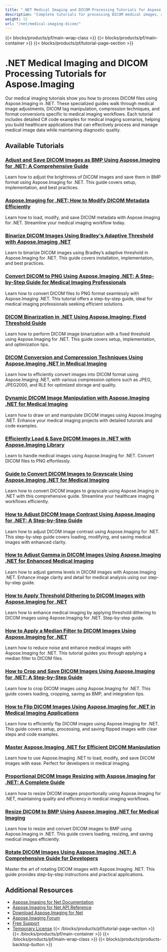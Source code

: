 ```yaml
---
title: ".NET Medical Imaging and DICOM Processing Tutorials for Aspose.Imaging"
description: "Complete tutorials for processing DICOM medical images, adjustments, and specialized medical imaging operations with Aspose.Imaging for .NET."
weight: 12
url: "/net/medical-imaging-dicom/"
---
```

{{< blocks/products/pf/main-wrap-class >}}
{{< blocks/products/pf/main-container >}}
{{< blocks/products/pf/tutorial-page-section >}}
# .NET Medical Imaging and DICOM Processing Tutorials for Aspose.Imaging

Our medical imaging tutorials show you how to process DICOM files using Aspose.Imaging in .NET. These specialized guides walk through medical image adjustments, DICOM tag manipulation, compression techniques, and format conversions specific to medical imaging workflows. Each tutorial includes detailed C# code examples for medical imaging scenarios, helping you build healthcare applications that can effectively process and manage medical image data while maintaining diagnostic quality.

## Available Tutorials

### [Adjust and Save DICOM Images as BMP Using Aspose.Imaging for .NET&#58; A Comprehensive Guide](./adjust-dicom-brightness-save-as-bmp-aspose-imaging-net/)
Learn how to adjust the brightness of DICOM images and save them in BMP format using Aspose.Imaging for .NET. This guide covers setup, implementation, and best practices.

### [Aspose.Imaging for .NET&#58; How to Modify DICOM Metadata Efficiently](./aspose-imaging-dotnet-modify-dicom-metadata/)
Learn how to load, modify, and save DICOM metadata with Aspose.Imaging for .NET. Streamline your medical imaging workflow today.

### [Binarize DICOM Images Using Bradley's Adaptive Threshold with Aspose.Imaging .NET](./dicom-binarization-bradleys-adaptive-threshold-aspose-imaging-net/)
Learn to binarize DICOM images using Bradley’s adaptive threshold in Aspose.Imaging for .NET. This guide covers installation, implementation, and best practices.

### [Convert DICOM to PNG Using Aspose.Imaging .NET&#58; A Step-by-Step Guide for Medical Imaging Professionals](./convert-dicom-to-png-aspose-imaging-net-tutorial/)
Learn how to convert DICOM files to PNG format seamlessly with Aspose.Imaging .NET. This tutorial offers a step-by-step guide, ideal for medical imaging professionals seeking efficient solutions.

### [DICOM Binarization in .NET Using Aspose.Imaging&#58; Fixed Threshold Guide](./dicom-binarization-fixed-threshold-aspose-imaging-dotnet/)
Learn how to perform DICOM image binarization with a fixed threshold using Aspose.Imaging for .NET. This guide covers setup, implementation, and optimization tips.

### [DICOM Conversion and Compression Techniques Using Aspose.Imaging .NET in Medical Imaging](./dicom-conversion-compression-aspose-imaging-dotnet/)
Learn how to efficiently convert images into DICOM format using Aspose.Imaging .NET, with various compression options such as JPEG, JPEG2000, and RLE for optimized storage and quality.

### [Dynamic DICOM Image Manipulation with Aspose.Imaging .NET for Medical Imaging](./dynamic-dicom-image-manipulation-aspose-imaging-net/)
Learn how to draw on and manipulate DICOM images using Aspose.Imaging .NET. Enhance your medical imaging projects with detailed tutorials and code examples.

### [Efficiently Load & Save DICOM Images in .NET with Aspose.Imaging Library](./load-save-dicom-images-aspose-imaging-net/)
Learn to handle medical images using Aspose.Imaging for .NET. Convert DICOM files to PNG effortlessly.

### [Guide to Convert DICOM Images to Grayscale Using Aspose.Imaging .NET for Medical Imaging](./convert-dicom-images-to-grayscale-using-aspose-imaging-net/)
Learn how to convert DICOM images to grayscale using Aspose.Imaging in .NET with this comprehensive guide. Streamline your healthcare imaging workflows efficiently.

### [How to Adjust DICOM Image Contrast Using Aspose.Imaging for .NET&#58; A Step-by-Step Guide](./adjust-dicom-image-contrast-aspose-imaging-net/)
Learn how to adjust DICOM image contrast using Aspose.Imaging for .NET. This step-by-step guide covers loading, modifying, and saving medical images with enhanced clarity.

### [How to Adjust Gamma in DICOM Images Using Aspose.Imaging .NET for Enhanced Medical Imaging](./adjust-gamma-dicom-aspose-imaging-dotnet/)
Learn how to adjust gamma levels in DICOM images with Aspose.Imaging .NET. Enhance image clarity and detail for medical analysis using our step-by-step guide.

### [How to Apply Threshold Dithering to DICOM Images with Aspose.Imaging for .NET](./apply-threshold-dithering-dicom-images-aspose-imaging-net/)
Learn how to enhance medical imaging by applying threshold dithering to DICOM images using Aspose.Imaging for .NET. Step-by-step guide.

### [How to Apply a Median Filter to DICOM Images Using Aspose.Imaging for .NET](./apply-median-filter-dicom-image-aspose-imaging-net/)
Learn how to reduce noise and enhance medical images with Aspose.Imaging for .NET. This tutorial guides you through applying a median filter to DICOM files.

### [How to Crop and Save DICOM Images Using Aspose.Imaging for .NET&#58; A Step-by-Step Guide](./crop-save-dicom-images-aspose-imaging-net/)
Learn how to crop DICOM images using Aspose.Imaging for .NET. This guide covers loading, cropping, saving as BMP, and integration tips.

### [How to Flip DICOM Images Using Aspose.Imaging for .NET in Medical Imaging Applications](./flip-dicom-images-using-aspose-imaging-for-net/)
Learn how to efficiently flip DICOM images using Aspose.Imaging for .NET. This guide covers setup, processing, and saving flipped images with clear steps and code examples.

### [Master Aspose.Imaging .NET for Efficient DICOM Manipulation](./aspose-imaging-net-dicom-manipulation-guide/)
Learn how to use Aspose.Imaging .NET to load, modify, and save DICOM images with ease. Perfect for developers in medical imaging.

### [Proportional DICOM Image Resizing with Aspose.Imaging for .NET&#58; A Complete Guide](./resize-dicom-images-proportionally-aspose-imaging-net/)
Learn how to resize DICOM images proportionally using Aspose.Imaging for .NET, maintaining quality and efficiency in medical imaging workflows.

### [Resize DICOM to BMP Using Aspose.Imaging .NET for Medical Imaging](./resize-dicom-bmp-aspose-imaging-net/)
Learn how to resize and convert DICOM images to BMP using Aspose.Imaging in .NET. This guide covers loading, resizing, and saving medical images efficiently.

### [Rotate DICOM Images Using Aspose.Imaging .NET&#58; A Comprehensive Guide for Developers](./rotate-dicom-images-aspose-imaging-net/)
Master the art of rotating DICOM images with Aspose.Imaging .NET. This guide provides step-by-step instructions and practical applications.

## Additional Resources

- [Aspose.Imaging for Net Documentation](https://docs.aspose.com/imaging/net/)
- [Aspose.Imaging for Net API Reference](https://reference.aspose.com/imaging/net/)
- [Download Aspose.Imaging for Net](https://releases.aspose.com/imaging/net/)
- [Aspose.Imaging Forum](https://forum.aspose.com/c/imaging)
- [Free Support](https://forum.aspose.com/)
- [Temporary License](https://purchase.aspose.com/temporary-license/)
{{< /blocks/products/pf/tutorial-page-section >}}
{{< /blocks/products/pf/main-container >}}
{{< /blocks/products/pf/main-wrap-class >}}
{{< blocks/products/products-backtop-button >}}